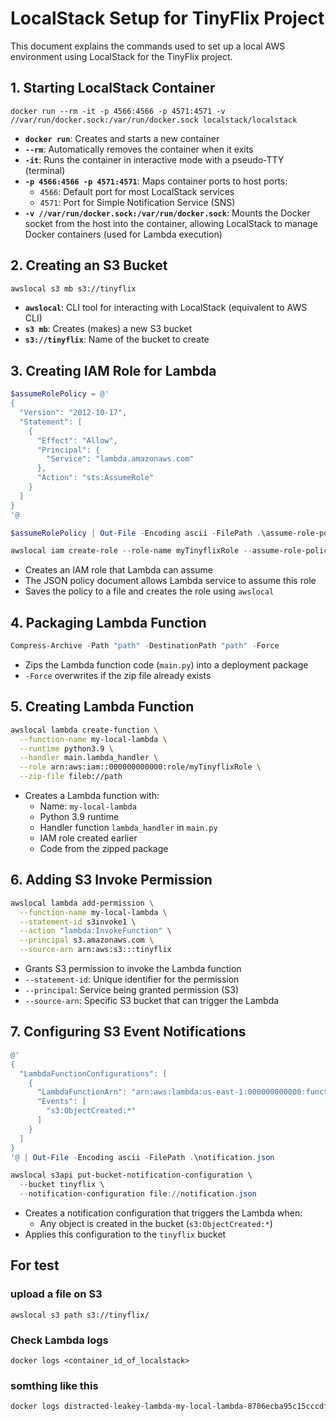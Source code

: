 # LocalStack Setup for TinyFlix Project

This document explains the commands used to set up a local AWS environment using LocalStack for the TinyFlix project.

## 1. Starting LocalStack Container

```docker
docker run --rm -it -p 4566:4566 -p 4571:4571 -v //var/run/docker.sock:/var/run/docker.sock localstack/localstack
```

- **`docker run`**: Creates and starts a new container
- **`--rm`**: Automatically removes the container when it exits
- **`-it`**: Runs the container in interactive mode with a pseudo-TTY (terminal)
- **`-p 4566:4566 -p 4571:4571`**: Maps container ports to host ports:
  - `4566`: Default port for most LocalStack services
  - `4571`: Port for Simple Notification Service (SNS)
- **`-v //var/run/docker.sock:/var/run/docker.sock`**: Mounts the Docker socket from the host into the container, allowing LocalStack to manage Docker containers (used for Lambda execution)

## 2. Creating an S3 Bucket

```bash
awslocal s3 mb s3://tinyflix
```

- **`awslocal`**: CLI tool for interacting with LocalStack (equivalent to AWS CLI)
- **`s3 mb`**: Creates (makes) a new S3 bucket
- **`s3://tinyflix`**: Name of the bucket to create

## 3. Creating IAM Role for Lambda

```powershell
$assumeRolePolicy = @'
{
  "Version": "2012-10-17",
  "Statement": [
    {
      "Effect": "Allow",
      "Principal": {
        "Service": "lambda.amazonaws.com"
      },
      "Action": "sts:AssumeRole"
    }
  ]
}
'@

$assumeRolePolicy | Out-File -Encoding ascii -FilePath .\assume-role-policy.json

awslocal iam create-role --role-name myTinyflixRole --assume-role-policy-document file://assume-role-policy.json
```

- Creates an IAM role that Lambda can assume
- The JSON policy document allows Lambda service to assume this role
- Saves the policy to a file and creates the role using `awslocal`

## 4. Packaging Lambda Function

```powershell
Compress-Archive -Path "path" -DestinationPath "path" -Force
```

- Zips the Lambda function code (`main.py`) into a deployment package
- `-Force` overwrites if the zip file already exists

## 5. Creating Lambda Function

```bash
awslocal lambda create-function \
  --function-name my-local-lambda \
  --runtime python3.9 \
  --handler main.lambda_handler \
  --role arn:aws:iam::000000000000:role/myTinyflixRole \
  --zip-file fileb://path
```

- Creates a Lambda function with:
  - Name: `my-local-lambda`
  - Python 3.9 runtime
  - Handler function `lambda_handler` in `main.py`
  - IAM role created earlier
  - Code from the zipped package

## 6. Adding S3 Invoke Permission

```bash
awslocal lambda add-permission \
  --function-name my-local-lambda \
  --statement-id s3invoke1 \
  --action "lambda:InvokeFunction" \
  --principal s3.amazonaws.com \
  --source-arn arn:aws:s3:::tinyflix
```

- Grants S3 permission to invoke the Lambda function
- `--statement-id`: Unique identifier for the permission
- `--principal`: Service being granted permission (S3)
- `--source-arn`: Specific S3 bucket that can trigger the Lambda

## 7. Configuring S3 Event Notifications

```powershell
@'
{
  "LambdaFunctionConfigurations": [
    {
      "LambdaFunctionArn": "arn:aws:lambda:us-east-1:000000000000:function:my-local-lambda",
      "Events": [
        "s3:ObjectCreated:*"
      ]
    }
  ]
}
'@ | Out-File -Encoding ascii -FilePath .\notification.json

awslocal s3api put-bucket-notification-configuration \
  --bucket tinyflix \
  --notification-configuration file://notification.json
```

- Creates a notification configuration that triggers the Lambda when:
  - Any object is created in the bucket (`s3:ObjectCreated:*`)
- Applies this configuration to the `tinyflix` bucket

## For test
### upload a file on S3
```docker
awslocal s3 path s3://tinyflix/
```
### Check Lambda logs
```docker
docker logs <container_id_of_localstack>
```
### somthing like this 
```bash
docker logs distracted-leakey-lambda-my-local-lambda-8706ecba95c15cccdf8ec923dafc4086 
```
